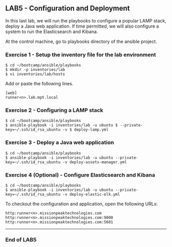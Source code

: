 ## LAB5 - Configuration and Deployment

In this last lab, we will run the playbooks to configure a popular LAMP stack, deploy a Java web application. If time permitted, we will also configure a system to run the Elasticsearch and Kibana.

At the control machine, go to playbooks directory of the ansible project.


### Exercise 1 - Setup the inventory file for the lab environment

```console
$ cd ~/bootcamp/ansible/playbooks
$ mkdir -p inventories/lab
$ vi inventories/lab/hosts
```

Add or paste the following lines.

```
[web]
runner<n>.lab.mpt.local
```

### Exercise 2 - Configuring a LAMP stack

```console
$ cd ~/bootcamp/ansible/playbooks
$ ansible-playbook -i inventories/lab -u ubuntu $ --private-key=~/.ssh/id_rsa_ubuntu -v $ deploy-lamp.yml
```

### Exercise 3 - Deploy a Java web application

```console
$ cd ~/bootcamp/ansible/playbooks
$ ansible-playbook -i inventories/lab -u ubuntu --private-key=~/.ssh/id_rsa_ubuntu -v deploy-assets-manager.yml
```

### Exercise 4 (Optional) - Configure Elasticsearch and Kibana

```console
$ cd ~/bootcamp/ansible/playbooks
$ ansible-playbook -i inventories/lab -u ubuntu --private-key=~/.ssh/id_rsa_ubuntu -v deploy-elastic-elk.yml
```

To checkout the configuration and application, open the following URLs:

```
http:runner<n>.missionpeaktechnologies.com
http:runner<n>.missionpeaktechnologies.com:9000
http:runner<n>.missionpeaktechnologies.com:5601
```

---
### End of LAB5
